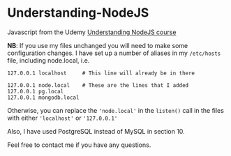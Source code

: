 # Understanding-NodeJS

Javascript from the Udemy
[Understanding NodeJS course](https://www.udemy.com/understand-nodejs/learn/)

**NB**: If you use my files unchanged
you will need to make some configuration changes. I have set up a number
of aliases in my `/etc/hosts` file, including node.local, i.e.

```
127.0.0.1 localhost     # This line will already be in there

127.0.0.1 node.local    # These are the lines that I added
127.0.0.1 pg.local
127.0.0.1 mongodb.local
```

Otherwise, you can replace the `'node.local'` in the `listen()` call in the
files with either `'localhost'` or `'127.0.0.1'`

Also, I have used PostgreSQL instead of MySQL in section 10.

Feel free to contact me if you have any questions.
